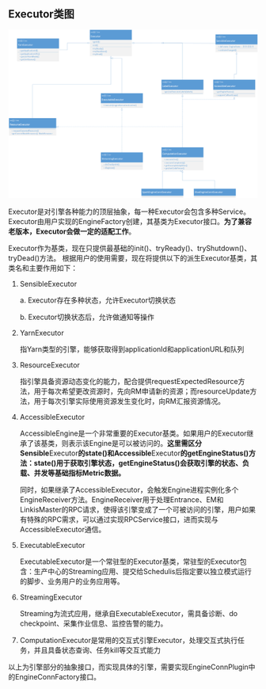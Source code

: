 ## Executor类图

![Excutor_Core_Class](../../../Images/Architecture/EngineConn/Executor_Core_Class.png)

Executor是对引擎各种能力的顶层抽象，每一种Executor会包含多种Service。Executor由用户实现的EngineFactory创建，其基类为Executor接口。**为了兼容老版本，**Executor**会做一定的适配工作**。

Executor作为基类，现在只提供最基础的init()、tryReady()、tryShutdown()、tryDead()方法。
根据用户的使用需要，现在将提供以下的派生Executor基类，其类名和主要作用如下：

1. SensibleExecutor

   a. Executor存在多种状态，允许Executor切换状态

   b. Executor切换状态后，允许做通知等操作

2. YarnExecutor

   指Yarn类型的引擎，能够获取得到applicationId和applicationURL和队列

3. ResourceExecutor

   指引擎具备资源动态变化的能力，配合提供requestExpectedResource方法，用于每次希望更改资源时，先向RM申请新的资源；而resourceUpdate方法，用于每次引擎实际使用资源发生变化时，向RM汇报资源情况。

4. AccessibleExecutor

   AccessibleEngine是一个非常重要的Executor基类。如果用户的Executor继承了该基类，则表示该Engine是可以被访问的。**这里需区分Sensible**Executor**的state()和Accessible**Executor**的getEngineStatus()方法：state()用于获取引擎状态，getEngineStatus()会获取引擎的状态、负载、并发等基础指标Metric数据。**

   同时，如果继承了AccessibleExecutor，会触发Engine进程实例化多个EngineReceiver方法。EngineReceiver用于处理Entrance、EM和LinkisMaster的RPC请求，使得该引擎变成了一个可被访问的引擎，用户如果有特殊的RPC需求，可以通过实现RPCService接口，进而实现与AccessibleExecutor通信。

5. ExecutableExecutor

   ExecutableExecutor是一个常驻型的Executor基类，常驻型的Executor包含：生产中心的Streaming应用、提交给Schedulis后指定要以独立模式运行的脚步、业务用户的业务应用等。

6. StreamingExecutor

   Streaming为流式应用，继承自ExecutableExecutor，需具备诊断、do checkpoint、采集作业信息、监控告警的能力。

7. ComputationExecutor是常用的交互式引擎Executor，处理交互式执行任务，并且具备状态查询、任务kill等交互式能力

以上为引擎部分的抽象接口，而实现具体的引擎，需要实现EngineConnPlugin中的EngineConnFactory接口。